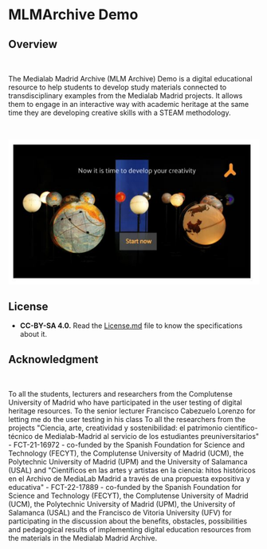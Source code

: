 # MLMArchive Demo
## Overview
<br/>

The Medialab Madrid Archive (MLM Archive) Demo is a digital educational resource to help students to develop study materials connected to transdisciplinary examples from the Medialab Madrid projects. It allows them to engage in an interactive way with academic heritage at the same time they are developing creative skills with a STEAM methodology.

<br/>

![Homepage from the Medialab Madrid Archive Demo](assets/img/index_readme300.JPG)

## License

- **CC-BY-SA 4.0.** Read the [License.md](License.md) file to know the specifications about it.

## Acknowledgment
<br/>

To all the students, lecturers and researchers from the Complutense University of Madrid who have participated in the user testing of digital heritage resources. 
To the senior lecturer Francisco Cabezuelo Lorenzo for letting me do the user testing in his class
To all the researchers from the projects "Ciencia, arte, creatividad y sostenibilidad: el patrimonio científico-técnico de Medialab-Madrid al servicio de los estudiantes preuniversitarios" - FCT-21-16972 -  co-funded by the Spanish Foundation for Science and Technology (FECYT), the Complutense University of Madrid (UCM), the Polytechnic University of Madrid (UPM) and the University of Salamanca (USAL)  and "Científicos en las artes y artistas en la ciencia: hitos históricos en el Archivo de MediaLab Madrid a través de una propuesta expositiva y educativa" - FCT-22-17889 - co-funded by the Spanish Foundation for Science and Technology (FECYT), the Complutense University of Madrid (UCM), the Polytechnic University of Madrid (UPM), the University of Salamanca (USAL) and the Francisco de Vitoria University (UFV) for participating in the discussion about the benefits, obstacles, possibilities and pedagogical results of implementing digital education resources from the materials in the Medialab Madrid Archive.

<br/>


